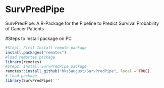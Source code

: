 # SurvPredPipe
SurvPredPipe: A R-Package for the Pipeline to Predict Survival Probability of Cancer Patients

#Steps to Install package on PC
```r
#Step1: First Install remote package
install.packages("remotes") 
#load remortes package
library(remotes)
#Step2: install SurvPredPipe package
remotes::install_github("hks5august/SurvPredPipe", local = TRUE)
# load package
library(SurvPredPipe)'''
